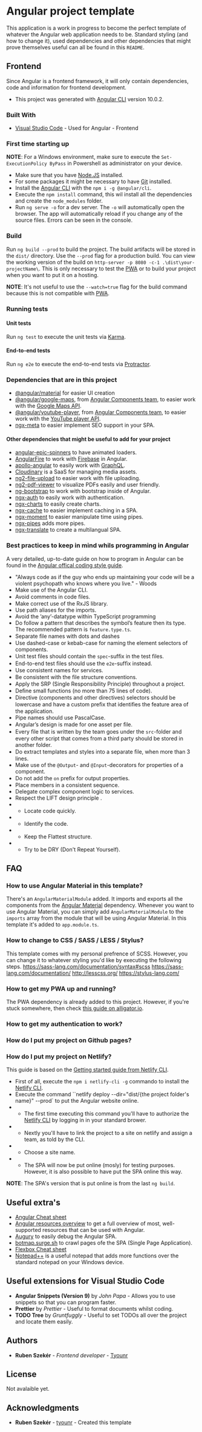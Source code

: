 # Angular project template

This application is a work in progress to become the perfect template of whatever the Angular web application needs to be. Standard styling (and how to change it), used dependencies and other dependencies that might prove themselves useful can all be found in this `README`.

## Frontend

Since Angular is a frontend framework, it will only contain dependencies, code and information for frontend development.

* This project was generated with [Angular CLI](https://github.com/angular/angular-cli) version 10.0.2.

### Built With

* [Visual Studio Code](https://code.visualstudio.com/Download) - Used for Angular - Frontend

### First time starting up

**NOTE**: For a Windows environment, make sure to execute the `Set-ExecutionPolicy ByPass` in Powershell as administrator on your device.

* Make sure that you have [Node.JS](https://nodejs.org/en/download/) installed.
* For some packages it might be necessary to have [Git](https://git-scm.com/downloads) installed.
* Install the [Angular CLI](https://cli.angular.io/) with the `npm i -g @angular/cli`.
* Execute the `npm install` command, this wil install all the dependencies and create the `node_modules` folder.
* Run `ng serve -o` for a dev server. The `-o` will automatically open the browser. The app will automatically reload if you change any of the source files. Errors can be seen in the console.

### Build

Run `ng build --prod` to build the project. The build artifacts will be stored in the `dist/` directory. Use the `--prod` flag for a production build. You can view the working version of the build on `http-server -p 8080 -c-1 .\dist\your-projectName\`. This is only necessary to test the [PWA](https://angular.io/guide/service-worker-getting-started) or to build your project when you want to put it on a hosting.

**NOTE**: It's not useful to use the `--watch=true` flag for the build command because this is not compatible with [PWA](https://angular.io/guide/service-worker-getting-started).

### Running tests

#### Unit tests

Run `ng test` to execute the unit tests via [Karma](https://karma-runner.github.io).

#### End-to-end tests

Run `ng e2e` to execute the end-to-end tests via [Protractor](http://www.protractortest.org/).

### Dependencies that are in this project

* [@angular/material](https://material.angular.io/guide/getting-started) for easier UI creation
* [@angular/google-maps](https://github.com/angular/components/tree/master/src/google-maps), from [Angular Components team](https://github.com/angular/components), to easier work with the [Google Maps API](https://cloud.google.com/maps-platform/).
* [@angular/youtube-player](https://www.npmjs.com/package/@angular/youtube-player), from [Angular Components team](https://github.com/angular/components), to easier work with the [YouTube player API](https://developers.google.com/youtube/iframe_api_reference).
* [ngx-meta](https://www.npmjs.com/package/@ngx-meta/core) to easier implement SEO support in your SPA.

#### Other dependencies that might be useful to add for your project

* [angular-epic-spinners](https://github.com/hackafro/angular-epic-spinners) to have animated loaders.
* [AngularFire](https://www.npmjs.com/package/@angular/fire) to work with [Firebase](https://firebase.google.com/) in Angular.
* [apollo-angular](https://www.apollographql.com/docs/angular/) to easily work with [GraphQL](https://graphql.org/).
* [Cloudinary](https://cloudinary.com/documentation/cloudinary_get_started) is a SaaS for managing media assets.
* [ng2-file-upload](https://github.com/valor-software/ng2-file-upload) to easier work with file uploading.
* [ng2-pdf-viewer](https://www.npmjs.com/package/ng2-pdf-viewer) to visualize PDFs easily and user friendly.
* [ng-bootstrap](https://www.npmjs.com/package/@ng-bootstrap/ng-bootstrap) to work with bootstrap inside of Angular.
* [ngx-auth](https://www.npmjs.com/package/ngx-auth) to easily work with authentication.
* [ngx-charts](https://github.com/swimlane/ngx-charts) to easily create charts.
* [ngx-cache](https://github.com/fulls1z3/ngx-cache) to easier implement caching in a SPA.
* [ngx-moment](https://github.com/urish/ngx-moment) to easier manipulate time using pipes.
* [ngx-pipes](https://github.com/danrevah/ngx-pipes) adds more pipes.
* [ngx-translate](https://www.npmjs.com/package/@ngx-translate/core) to create a multilangual SPA.

### Best practices to keep in mind whils programming in Angular

A very detailed, up-to-date guide on how to program in Angular can be found in the [Angular offical coding style guide](https://angular.io/guide/styleguide).

* "Always code as if the guy who ends up maintaining your code will be a violent psychopath who knows where you live." - Woods
* Make use of the Angular CLI.
* Avoid comments in code ﬁles.
* Make correct use of the RxJS library.
* Use path aliases for the imports.
* Avoid the ’any’-datatype within TypeScript programming
* Do follow a pattern that describes the symbol’s feature then its type. The recommended pattern is `feature.type.ts`.
* Separate ﬁle names with dots and dashes
* Use dashed-case or kebab-case for naming the element selectors of components.
* Unit test ﬁles should contain the `spec`-sufﬁx in the test ﬁles.
* End-to-end test ﬁles should use the `e2e`-sufﬁx instead. 
* Use consistent names for services.
* Be consistent with the ﬁle structure conventions.
* Apply the SRP (Single Responsibility Principle) throughout a project.
* Deﬁne small functions (no more than 75 lines of code).
* Directive (components and other directives) selectors should be lowercase and have a custom preﬁx that identiﬁes the feature area of the application.
* Pipe names should use PascalCase.
* Angular’s design is made for one asset per ﬁle.
* Every ﬁle that is written by the team goes under the `src`-folder and every other script that comes from a third party should be stored in another folder.
* Do extract templates and styles into a separate ﬁle, when more than 3 lines.
* Make use of the `@Output`- and `@Input`-decorators for properties of a component.
* Do not add the `on` preﬁx for output properties. 
* Place members in a consistent sequence.
* Delegate complex component logic to services.
* Respect the LIFT design principle .
* * Locate code quickly.
* * Identify the code.
* * Keep the Flattest structure.
* * Try to be DRY (Don't Repeat Yourself).

## FAQ

### How to use Angular Material in this template?

There's an `AngularMaterialModule` added. It imports and exports all the components from the [Angular Material](https://material.angular.io/) dependency. Whenever you want to use Angular Material, you can simply add `AngularMaterialModule` to the `imports` array from the module that will be using Angular Material. In this template it's added to `app.module.ts`.

### How to change to CSS / SASS / LESS / Stylus?

This template comes with my personal prefrence of SCSS. However, you can change it to whatever styling you'd like by executing the following steps.
https://sass-lang.com/documentation/syntax#scss
https://sass-lang.com/documentation/
http://lesscss.org/
https://stylus-lang.com/

### How to get my PWA up and running?

The PWA dependency is already added to this project. However, if you're stuck somewhere, then check [this guide on alligator.io](https://alligator.io/angular/angular-pwa/).

### How to get my authentication to work?

### How do I put my project on Github pages?

### How do I put my project on Netlify?

This guide is based on the [Getting started guide from Netlify CLI](https://docs.netlify.com/cli/get-started/).

* First of all, execute the `npm i netlify-cli -g` commando to install the [Netlify CLI](https://docs.netlify.com/cli/get-started/).
* Execute the command ``netlify deploy --dir="dist/{the project folder's name}" --prod` to put the Angular website online.
* * The first time executing this command you'll have to authorize the [Netlify CLI](https://docs.netlify.com/cli/get-started/) by logging in in your standard brower.
* * Nextly you'll have to link the project to a site on netlify and assign a team, as told by the CLI.
* * Choose a site name.
* * The SPA will now be put online (mosly) for testing purposes. However, it is also possible to have put the SPA online this way.

**NOTE**: The SPA's version that is put online is from the last `ng build`.

## Useful extra's

* [Angular Cheat sheet](https://angular.io/guide/cheatsheet)
* [Angular resources overview](https://angular.io/resources?category=development) to get a full overview of most, well-supported resources that can be used with Angular.
* [Augury](https://chrome.google.com/webstore/detail/augury/elgalmkoelokbchhkhacckoklkejnhcd) to easily debug the Angular SPA.
* [botmap.surge.sh](http://botmap.surge.sh/) to crawl pages ofe the SPA (Single Page Application).
* [Flexbox Cheat sheet](https://css-tricks.com/snippets/css/a-guide-to-flexbox/)
* [Notepad++](https://notepad.plus/) is a useful notepad that adds more functions over the standard notepad on your Windows device.

## Useful extensions for Visual Studio Code

* **Angular Snippets (Version 9)** by *John Papa* - Allows you to use snippets so that you can program faster.
* **Prettier** by *Prettier* - Useful to format documents whilst coding.
* **TODO Tree** by *Gruntfuggly* - Useful to set TODOs all over the project and locate them easily.

## Authors

* **Ruben Szekér** - *Frontend developer* - [Tyounr](https://github.com/Tyounr)

## License

Not avalaible yet.

## Acknowledgments

* **Ruben Szekér** - [tyounr](https://github.com/tyounr) - Created this template
